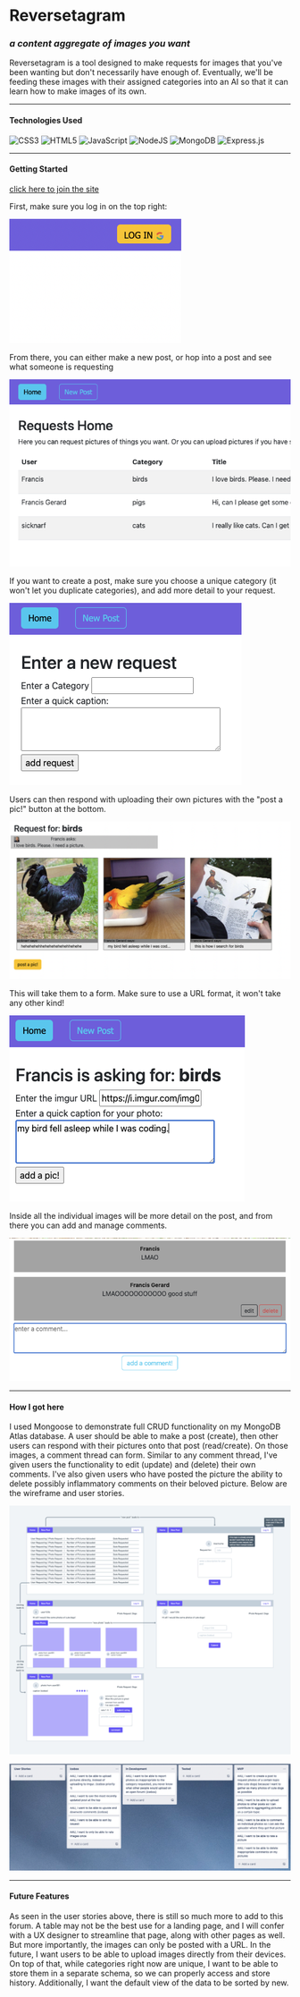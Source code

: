 # Reversetagram
### _a content aggregate of images you want_

Reversetagram is a tool designed to make requests for images that you've been wanting but don't necessarily have enough of. Eventually, we'll be feeding these images with their assigned categories into an AI so that it can learn how to make images of its own.

_______________

#### Technologies Used

![CSS3](https://img.shields.io/badge/css3-%231572B6.svg?style=for-the-badge&logo=css3&logoColor=white) ![HTML5](https://img.shields.io/badge/html5-%23E34F26.svg?style=for-the-badge&logo=html5&logoColor=white) ![JavaScript](https://img.shields.io/badge/javascript-%23323330.svg?style=for-the-badge&logo=javascript&logoColor=%23F7DF1E) 
![NodeJS](https://img.shields.io/badge/node.js-6DA55F?style=for-the-badge&logo=node.js&logoColor=white) ![MongoDB](https://img.shields.io/badge/MongoDB-%234ea94b.svg?style=for-the-badge&logo=mongodb&logoColor=white) ![Express.js](https://img.shields.io/badge/express.js-%23404d59.svg?style=for-the-badge&logo=express&logoColor=%2361DAFB)

______________

#### Getting Started

[click here to join the site](https://francis-project-two.herokuapp.com/)

First, make sure you log in on the top right:

![login](/public/images/login.png)

From there, you can either make a new post, or hop into a post and see what someone is requesting

![new post](/public/images/newpost.png)

If you want to create a post, make sure you choose a unique category (it won't let you duplicate categories), and add more detail to your request.

![create post](/public/images/createpost.png)

Users can then respond with uploading their own pictures with the "post a pic!" button at the bottom.

![new response](/public/images/postapic.png)

This will take them to a form. Make sure to use a URL format, it won't take any other kind!

![create pic](/public/images/createpic.png)

Inside all the individual images will be more detail on the post, and from there you can add and manage comments.

![comments](/public/images/comments.png)

_____________

#### How I got here

I used Mongoose to demonstrate full CRUD functionality on my MongoDB Atlas database. A user should be able to make a post (create), then other users can respond with their pictures onto that post (read/create). On those images, a comment thread can form. Similar to any comment thread, I've given users the functionality to edit (update) and (delete) their own comments. I've also given users who have posted the picture the ability to delete possibly inflammatory comments on their beloved picture. Below are the wireframe and user stories.

![wireframe](/public/images/wireframe.png)

![userstories](/public/images/userstories.png)

_____________

#### Future Features

As seen in the user stories above, there is still so much more to add to this forum. A table may not be the best use for a landing page, and I will confer with a UX designer to streamline that page, along with other pages as well. But more importantly, the images can only be posted with a URL. In the future, I want users to be able to upload images directly from their devices. On top of that, while categories right now are unique, I want to be able to store them in a separate schema, so we can properly access and store history. Additionally, I want the default view of the data to be sorted by new.